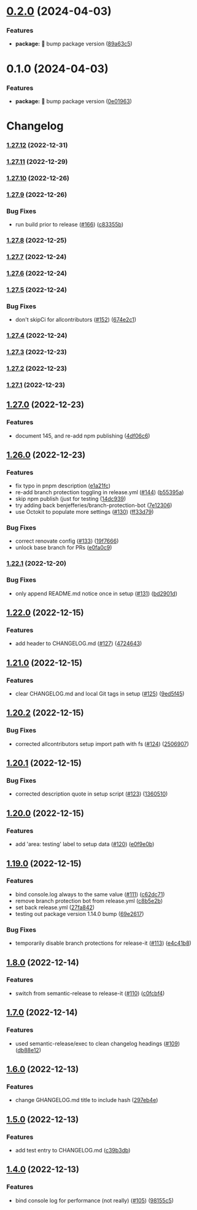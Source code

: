 # [0.2.0](https://github.com/navin-moorthy/node-ts-package/compare/0.1.0...0.2.0) (2024-04-03)

### Features

- **package:** 🔖 bump package version ([89a63c5](https://github.com/navin-moorthy/node-ts-package/commit/89a63c59b81ef64a68b61fd4da8831227f0a372c))

# 0.1.0 (2024-04-03)

### Features

- **package:** 🔖 bump package version ([0e01963](https://github.com/navin-moorthy/node-ts-package/commit/0e01963cfaf71ca6557ec7b6b2f899a77eff93a7))

# Changelog

### [1.27.12](https://github.com/JoshuaKGoldberg/template-typescript-node-package/compare/v1.27.11...v1.27.12) (2022-12-31)

### [1.27.11](https://github.com/JoshuaKGoldberg/template-typescript-node-package/compare/v1.27.10...v1.27.11) (2022-12-29)

### [1.27.10](https://github.com/JoshuaKGoldberg/template-typescript-node-package/compare/v1.27.9...v1.27.10) (2022-12-26)

### [1.27.9](https://github.com/JoshuaKGoldberg/template-typescript-node-package/compare/v1.27.8...v1.27.9) (2022-12-26)

### Bug Fixes

- run build prior to release ([#166](https://github.com/JoshuaKGoldberg/template-typescript-node-package/issues/166)) ([c83355b](https://github.com/JoshuaKGoldberg/template-typescript-node-package/commit/c83355bafb5196dcb4716ced032ddc7e5b02d072))

### [1.27.8](https://github.com/JoshuaKGoldberg/template-typescript-node-package/compare/v1.27.7...v1.27.8) (2022-12-25)

### [1.27.7](https://github.com/JoshuaKGoldberg/template-typescript-node-package/compare/v1.27.6...v1.27.7) (2022-12-24)

### [1.27.6](https://github.com/JoshuaKGoldberg/template-typescript-node-package/compare/v1.27.5...v1.27.6) (2022-12-24)

### [1.27.5](https://github.com/JoshuaKGoldberg/template-typescript-node-package/compare/v1.27.4...v1.27.5) (2022-12-24)

### Bug Fixes

- don't skipCi for allcontributors ([#152](https://github.com/JoshuaKGoldberg/template-typescript-node-package/issues/152)) ([674e2c1](https://github.com/JoshuaKGoldberg/template-typescript-node-package/commit/674e2c1ada116f0b04b7a137fa3bfe2f9f34d558))

### [1.27.4](https://github.com/JoshuaKGoldberg/template-typescript-node-package/compare/v1.27.3...v1.27.4) (2022-12-24)

### [1.27.3](https://github.com/JoshuaKGoldberg/template-typescript-node-package/compare/v1.27.2...v1.27.3) (2022-12-23)

### [1.27.2](https://github.com/JoshuaKGoldberg/template-typescript-node-package/compare/v1.27.1...v1.27.2) (2022-12-23)

### [1.27.1](https://github.com/JoshuaKGoldberg/template-typescript-node-package/compare/v1.27.0...v1.27.1) (2022-12-23)

## [1.27.0](https://github.com/JoshuaKGoldberg/template-typescript-node-package/compare/v1.26.0...v1.27.0) (2022-12-23)

### Features

- document 145, and re-add npm publishing ([4df06c6](https://github.com/JoshuaKGoldberg/template-typescript-node-package/commit/4df06c6dd4092b041d29eefe573a021a62a40e0d))

## [1.26.0](https://github.com/JoshuaKGoldberg/template-typescript-node-package/compare/v1.22.1...v1.26.0) (2022-12-23)

### Features

- fix typo in pnpm description ([e1a21fc](https://github.com/JoshuaKGoldberg/template-typescript-node-package/commit/e1a21fc62b3ba9d2421099b3e4db3eab33b301f0))
- re-add branch protection toggling in release.yml ([#144](https://github.com/JoshuaKGoldberg/template-typescript-node-package/issues/144)) ([b55395a](https://github.com/JoshuaKGoldberg/template-typescript-node-package/commit/b55395a962dca3cc24cfb5590a9107f527c94855))
- skip npm publish (just for testing ([14dc939](https://github.com/JoshuaKGoldberg/template-typescript-node-package/commit/14dc939aafd648cd6d36587b5378b540da87770d))
- try adding back benjefferies/branch-protection-bot ([7e12306](https://github.com/JoshuaKGoldberg/template-typescript-node-package/commit/7e12306dffb37fb1e8545ec2ee7c7db970d26434))
- use Octokit to populate more settings ([#130](https://github.com/JoshuaKGoldberg/template-typescript-node-package/issues/130)) ([ff33d79](https://github.com/JoshuaKGoldberg/template-typescript-node-package/commit/ff33d796ee95f802262f413ba88af4e3237c1425))

### Bug Fixes

- correct renovate config ([#133](https://github.com/JoshuaKGoldberg/template-typescript-node-package/issues/133)) ([19f7666](https://github.com/JoshuaKGoldberg/template-typescript-node-package/commit/19f766641d7d7cfa896134b398bc7431f200e087))
- unlock base branch for PRs ([e0fa0c9](https://github.com/JoshuaKGoldberg/template-typescript-node-package/commit/e0fa0c9b19caf1f7a6fff12a64917a58851db5d4))

### [1.22.1](https://github.com/JoshuaKGoldberg/template-typescript-node-package/compare/v1.22.0...v1.22.1) (2022-12-20)

### Bug Fixes

- only append README.md notice once in setup ([#131](https://github.com/JoshuaKGoldberg/template-typescript-node-package/issues/131)) ([bd2901d](https://github.com/JoshuaKGoldberg/template-typescript-node-package/commit/bd2901d11f9d1c942d3bea816208845c47deff58))

## [1.22.0](https://github.com/JoshuaKGoldberg/template-typescript-node-package/compare/v1.21.0...v1.22.0) (2022-12-15)

### Features

- add header to CHANGELOG.md ([#127](https://github.com/JoshuaKGoldberg/template-typescript-node-package/issues/127)) ([4724643](https://github.com/JoshuaKGoldberg/template-typescript-node-package/commit/4724643fb33de89b33e437af5e340d9fe2eb39c6))

## [1.21.0](https://github.com/JoshuaKGoldberg/template-typescript-node-package/compare/v1.20.2...v1.21.0) (2022-12-15)

### Features

- clear CHANGELOG.md and local Git tags in setup ([#125](https://github.com/JoshuaKGoldberg/template-typescript-node-package/issues/125)) ([9ed5f45](https://github.com/JoshuaKGoldberg/template-typescript-node-package/commit/9ed5f452f1de3841647cfff594676819a3e416e5))

## [1.20.2](https://github.com/JoshuaKGoldberg/template-typescript-node-package/compare/v1.20.1...v1.20.2) (2022-12-15)

### Bug Fixes

- corrected allcontributors setup import path with fs ([#124](https://github.com/JoshuaKGoldberg/template-typescript-node-package/issues/124)) ([2506907](https://github.com/JoshuaKGoldberg/template-typescript-node-package/commit/25069072073b3b26b039aaf2f6b6dea9cd1cd8b2))

## [1.20.1](https://github.com/JoshuaKGoldberg/template-typescript-node-package/compare/v1.20.0...v1.20.1) (2022-12-15)

### Bug Fixes

- corrected description quote in setup script ([#123](https://github.com/JoshuaKGoldberg/template-typescript-node-package/issues/123)) ([1360510](https://github.com/JoshuaKGoldberg/template-typescript-node-package/commit/1360510ee2173084499b5d4360d6213b8003e76c))

## [1.20.0](https://github.com/JoshuaKGoldberg/template-typescript-node-package/compare/v1.19.0...v1.20.0) (2022-12-15)

### Features

- add 'area: testing' label to setup data ([#120](https://github.com/JoshuaKGoldberg/template-typescript-node-package/issues/120)) ([e0f9e0b](https://github.com/JoshuaKGoldberg/template-typescript-node-package/commit/e0f9e0b34f44db996400932185cd2359cb29bba2))

## [1.19.0](https://github.com/JoshuaKGoldberg/template-typescript-node-package/compare/v1.8.0...v1.19.0) (2022-12-15)

### Features

- bind console.log always to the same value ([#111](https://github.com/JoshuaKGoldberg/template-typescript-node-package/issues/111)) ([c62dc71](https://github.com/JoshuaKGoldberg/template-typescript-node-package/commit/c62dc7134408bb726af16550499a560fe117dee6))
- remove branch protection bot from release.yml ([c8b5e2b](https://github.com/JoshuaKGoldberg/template-typescript-node-package/commit/c8b5e2b0eea3c57e0ce6d46e0f53b09eb20feed8))
- set back release.yml ([27fa842](https://github.com/JoshuaKGoldberg/template-typescript-node-package/commit/27fa842449a3ea119a5b90fe5648c104872b30e8))
- testing out package version 1.14.0 bump ([69e2617](https://github.com/JoshuaKGoldberg/template-typescript-node-package/commit/69e26170c7dc95bfcc5a9ab997156f1cdfb93a9c))

### Bug Fixes

- temporarily disable branch protections for release-it ([#113](https://github.com/JoshuaKGoldberg/template-typescript-node-package/issues/113)) ([e4c41b8](https://github.com/JoshuaKGoldberg/template-typescript-node-package/commit/e4c41b8a18ea7d4fab1fff151213519c94596367))

## [1.8.0](https://github.com/JoshuaKGoldberg/template-typescript-node-package/compare/v1.7.0...v1.8.0) (2022-12-14)

### Features

- switch from semantic-release to release-it ([#110](https://github.com/JoshuaKGoldberg/template-typescript-node-package/issues/110)) ([c0fcbf4](https://github.com/JoshuaKGoldberg/template-typescript-node-package/commit/c0fcbf46718ee6ad0e3582b1f01e2910a3da847d))

## [1.7.0](https://github.com/JoshuaKGoldberg/template-typescript-node-package/compare/v1.6.0...v1.7.0) (2022-12-14)

### Features

- used semantic-release/exec to clean changelog headings ([#109](https://github.com/JoshuaKGoldberg/template-typescript-node-package/issues/109)) ([db88e12](https://github.com/JoshuaKGoldberg/template-typescript-node-package/commit/db88e12afd863020d46f9aaec12a4ef1d824c94b))

## [1.6.0](https://github.com/JoshuaKGoldberg/template-typescript-node-package/compare/v1.5.0...v1.6.0) (2022-12-13)

### Features

- change GHANGELOG.md title to include hash ([297eb4e](https://github.com/JoshuaKGoldberg/template-typescript-node-package/commit/297eb4edf9187d7f38d03e3be2daf169f05fe8a4))

## [1.5.0](https://github.com/JoshuaKGoldberg/template-typescript-node-package/compare/v1.4.0...v1.5.0) (2022-12-13)

### Features

- add test entry to CHANGELOG.md ([c39b3db](https://github.com/JoshuaKGoldberg/template-typescript-node-package/commit/c39b3db1ad2bf8cd9eb2939ac1d3bba848a2f3d5))

## [1.4.0](https://github.com/JoshuaKGoldberg/template-typescript-node-package/compare/v1.3.0...v1.4.0) (2022-12-13)

### Features

- bind console log for performance (not really) ([#105](https://github.com/JoshuaKGoldberg/template-typescript-node-package/issues/105)) ([98155c5](https://github.com/JoshuaKGoldberg/template-typescript-node-package/commit/98155c5fdb301c78bc9a04a5933b4843fb186692))
